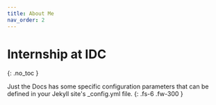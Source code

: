 ```yaml
---
title: About Me
nav_order: 2
---
```


# Internship at IDC
{: .no_toc }

Just the Docs has some specific configuration parameters that can be defined in your Jekyll site's \_config.yml file.
{: .fs-6 .fw-300 }